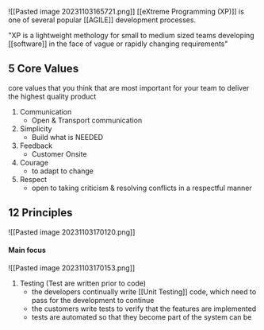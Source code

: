 ![[Pasted image 20231103165721.png]]
[[eXtreme Programming (XP)]] is one of several popular [[AGILE]] development processes.

"XP is a lightweight methology for small to medium sized teams developing [[software]] in the face of vague or rapidly changing requirements"

## 5 Core Values
core values that you think that are most important for your team to deliver the highest quality product
1. Communication
	- Open & Transport communication
2. Simplicity
	- Build what is NEEDED
3. Feedback
	- Customer Onsite
4. Courage
	- to adapt to change
5. Respect
	- open to taking criticism & resolving conflicts in a respectful manner

## 12 Principles
![[Pasted image 20231103170120.png]]

#### Main focus
![[Pasted image 20231103170153.png]]
1. Testing (Test are written prior to code)
	- the developers continually write [[Unit Testing]] code, which need to pass for the development to continue
	- the customers write tests to verify that the features are implemented
	- tests are automated so that they become part of the system can be 